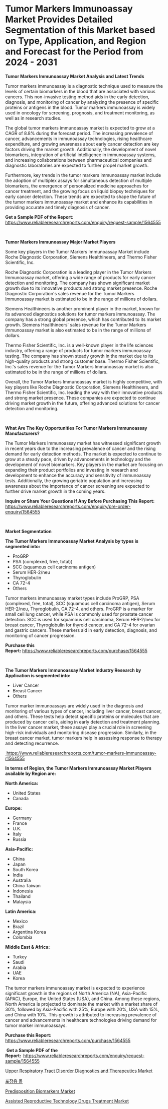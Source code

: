 <p><h1>Tumor Markers Immunoassay Market Provides Detailed Segmentation of this Market based on Type, Application, and Region and Forecast for the Period from 2024 - 2031</h1></p><p><strong>Tumor Markers Immunoassay Market Analysis and Latest Trends</strong></p>
<p><p>Tumor markers immunoassay is a diagnostic technique used to measure the levels of certain biomarkers in the blood that are associated with various cancers. This non-invasive testing method aids in the early detection, diagnosis, and monitoring of cancer by analyzing the presence of specific proteins or antigens in the blood. Tumor markers immunoassay is widely used in oncology for screening, prognosis, and treatment monitoring, as well as in research studies.</p><p>The global tumor markers immunoassay market is expected to grow at a CAGR of 8.8% during the forecast period. The increasing prevalence of cancer, advancements in immunoassay technologies, rising healthcare expenditure, and growing awareness about early cancer detection are key factors driving the market growth. Additionally, the development of novel biomarkers, integration of artificial intelligence in immunoassay systems, and increasing collaborations between pharmaceutical companies and diagnostic laboratories are expected to further propel market growth.</p><p>Furthermore, key trends in the tumor markers immunoassay market include the adoption of multiplex assays for simultaneous detection of multiple biomarkers, the emergence of personalized medicine approaches for cancer treatment, and the growing focus on liquid biopsy techniques for early cancer detection. These trends are expected to shape the future of the tumor markers immunoassay market and enhance its capabilities in providing accurate and timely diagnosis of cancer.</p></p>
<p><strong>Get a Sample PDF of the Report:&nbsp;</strong> <a href="https://www.reliableresearchreports.com/enquiry/request-sample/1564555">https://www.reliableresearchreports.com/enquiry/request-sample/1564555</a></p>
<p>&nbsp;</p>
<p><strong>Tumor Markers Immunoassay Major Market Players</strong></p>
<p><p>Some key players in the Tumor Markers Immunoassay Market include Roche Diagnostic Corporation, Siemens Healthineers, and Thermo Fisher Scientific, Inc.</p><p>Roche Diagnostic Corporation is a leading player in the Tumor Markers Immunoassay market, offering a wide range of products for early cancer detection and monitoring. The company has shown significant market growth due to its innovative products and strong market presence. Roche Diagnostic Corporation's sales revenue for the Tumor Markers Immunoassay market is estimated to be in the range of millions of dollars.</p><p>Siemens Healthineers is another prominent player in the market, known for its advanced diagnostics solutions for tumor markers immunoassay. The company has a strong global presence, which has contributed to its market growth. Siemens Healthineers' sales revenue for the Tumor Markers Immunoassay market is also estimated to be in the range of millions of dollars.</p><p>Thermo Fisher Scientific, Inc. is a well-known player in the life sciences industry, offering a range of products for tumor markers immunoassay testing. The company has shown steady growth in the market due to its high-quality products and strong customer base. Thermo Fisher Scientific, Inc.'s sales revenue for the Tumor Markers Immunoassay market is also estimated to be in the range of millions of dollars.</p><p>Overall, the Tumor Markers Immunoassay market is highly competitive, with key players like Roche Diagnostic Corporation, Siemens Healthineers, and Thermo Fisher Scientific, Inc. leading the way with their innovative products and strong market presence. These companies are expected to continue driving market growth in the future, offering advanced solutions for cancer detection and monitoring.</p></p>
<p>&nbsp;</p>
<p><strong>What Are The Key Opportunities For Tumor Markers Immunoassay Manufacturers?</strong></p>
<p><p>The Tumor Markers Immunoassay market has witnessed significant growth in recent years due to the increasing prevalence of cancer and the rising demand for early detection methods. The market is expected to continue to grow at a steady pace, driven by advancements in technology and the development of novel biomarkers. Key players in the market are focusing on expanding their product portfolios and investing in research and development to enhance the accuracy and sensitivity of immunoassay tests. Additionally, the growing geriatric population and increasing awareness about the importance of cancer screening are expected to further drive market growth in the coming years.</p></p>
<p><strong>Inquire or Share Your Questions If Any Before Purchasing This Report:</strong> <a href="https://www.reliableresearchreports.com/enquiry/pre-order-enquiry/1564555">https://www.reliableresearchreports.com/enquiry/pre-order-enquiry/1564555</a></p>
<p>&nbsp;</p>
<p><strong>Market Segmentation</strong></p>
<p><strong>The Tumor Markers Immunoassay Market Analysis by types is segmented into:</strong></p>
<p><ul><li>ProGRP</li><li>PSA (complexed, free, total))</li><li>SCC (squamous cell carcinoma antigen)</li><li>Serum HER-2/neu</li><li>Thyroglobulin</li><li>CA 72-4</li><li>Others</li></ul></p>
<p><p>Tumor markers immunoassay market types include ProGRP, PSA (complexed, free, total), SCC (squamous cell carcinoma antigen), Serum HER-2/neu, Thyroglobulin, CA 72-4, and others. ProGRP is a marker for small cell lung cancer, while PSA is commonly used for prostate cancer detection. SCC is used for squamous cell carcinoma, Serum HER-2/neu for breast cancer, Thyroglobulin for thyroid cancer, and CA 72-4 for ovarian and gastric cancers. These markers aid in early detection, diagnosis, and monitoring of cancer progression.</p></p>
<p><strong>Purchase this Report:&nbsp;</strong><a href="https://www.reliableresearchreports.com/purchase/1564555">https://www.reliableresearchreports.com/purchase/1564555</a></p>
<p>&nbsp;</p>
<p><strong>The Tumor Markers Immunoassay Market Industry Research by Application is segmented into:</strong></p>
<p><ul><li>Liver Cancer</li><li>Breast Cancer</li><li>Others</li></ul></p>
<p><p>Tumor marker immunoassays are widely used in the diagnosis and monitoring of various types of cancer, including liver cancer, breast cancer, and others. These tests help detect specific proteins or molecules that are produced by cancer cells, aiding in early detection and treatment planning. In the liver cancer market, these assays play a crucial role in screening high-risk individuals and monitoring disease progression. Similarly, in the breast cancer market, tumor markers help in assessing response to therapy and detecting recurrence.</p></p>
<p><a href="https://www.reliableresearchreports.com/tumor-markers-immunoassay-r1564555">&nbsp;https://www.reliableresearchreports.com/tumor-markers-immunoassay-r1564555</a></p>
<p><strong>In terms of Region, the Tumor Markers Immunoassay Market Players available by Region are:</strong></p>
<p>
    <p> <strong> North America: </strong>
        <ul>
            <li>United States</li>
            <li>Canada</li>
        </ul>
        </p> 
    <p> <strong> Europe: </strong>
        <ul>
            <li>Germany</li>
            <li>France</li>
            <li>U.K.</li>
            <li>Italy</li>
            <li>Russia</li>
        </ul>
        </p> 
    <p> <strong> Asia-Pacific: </strong>
        <ul>
            <li>China</li>
            <li>Japan</li>
            <li>South Korea</li>
            <li>India</li>
            <li>Australia</li>
            <li>China Taiwan</li>
            <li>Indonesia</li>
            <li>Thailand</li>
            <li>Malaysia</li>
        </ul>
        </p> 
    <p> <strong> Latin America: </strong>
        <ul>
            <li>Mexico</li>
            <li>Brazil</li>
            <li>Argentina Korea</li>
            <li>Colombia</li>
        </ul>
        </p> 
    <p> <strong> Middle East & Africa: </strong>
        <ul>
            <li>Turkey</li>
            <li>Saudi</li>
            <li>Arabia</li>
            <li>UAE</li>
            <li>Korea</li>
        </ul>
    </p>
    </p>
<p><p>The tumor markers immunoassay market is expected to experience significant growth in the regions of North America (NA), Asia-Pacific (APAC), Europe, the United States (USA), and China. Among these regions, North America is projected to dominate the market with a market share of 30%, followed by Asia-Pacific with 25%, Europe with 20%, USA with 15%, and China with 10%. This growth is attributed to increasing prevalence of cancer and advancements in healthcare technologies driving demand for tumor marker immunoassays.</p></p>
<p><strong>Purchase this Report: </strong><a href="https://www.reliableresearchreports.com/purchase/1564555">https://www.reliableresearchreports.com/purchase/1564555</a></p>
<p>&nbsp;<strong>Get a Sample PDF of the Report:&nbsp;&nbsp;</strong><a href="https://www.reliableresearchreports.com/enquiry/request-sample/1564555">https://www.reliableresearchreports.com/enquiry/request-sample/1564555</a></p>
<p><strong></strong></p>
<p><p><a href="https://github.com/mancsybtousav/Market-Research-Report-List-3/blob/main/upper-respiratory-tract-disorder-diagnostics-and-therapeutics-market.md">Upper Respiratory Tract Disorder Diagnostics and Therapeutics Market</a></p><p><a href="https://github.com/muchswr/Market-Research-Report-List-2/blob/main/514032373765.md">포장용 돌</a></p><p><a href="https://github.com/josesg55/Market-Research-Report-List-3/blob/main/predisposition-biomarkers-market.md">Predisposition Biomarkers Market</a></p><p><a href="https://github.com/maudAbbott7/Market-Research-Report-List-2/blob/main/assisted-reproductive-technology-drugs-treatment-market.md">Assisted Reproductive Technology Drugs Treatment Market</a></p></p>